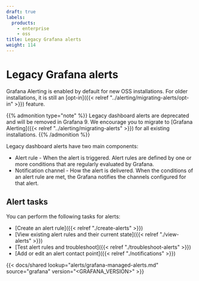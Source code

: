 ```yaml
---
draft: true
labels:
  products:
    - enterprise
    - oss
title: Legacy Grafana alerts
weight: 114
---
```


# Legacy Grafana alerts

Grafana Alerting is enabled by default for new OSS installations. For older installations, it is still an [opt-in]({{< relref "../alerting/migrating-alerts/opt-in" >}}) feature.

{{% admonition type="note" %}}
Legacy dashboard alerts are deprecated and will be removed in Grafana 9. We encourage you to migrate to [Grafana Alerting]({{< relref "../alerting/migrating-alerts" >}}) for all existing installations.
{{% /admonition %}}

Legacy dashboard alerts have two main components:

- Alert rule - When the alert is triggered. Alert rules are defined by one or more conditions that are regularly evaluated by Grafana.
- Notification channel - How the alert is delivered. When the conditions of an alert rule are met, the Grafana notifies the channels configured for that alert.

## Alert tasks

You can perform the following tasks for alerts:

- [Create an alert rule]({{< relref "./create-alerts" >}})
- [View existing alert rules and their current state]({{< relref "./view-alerts" >}})
- [Test alert rules and troubleshoot]({{< relref "./troubleshoot-alerts" >}})
- [Add or edit an alert contact point]({{< relref "./notifications" >}})

{{< docs/shared lookup="alerts/grafana-managed-alerts.md" source="grafana" version="<GRAFANA_VERSION>" >}}

